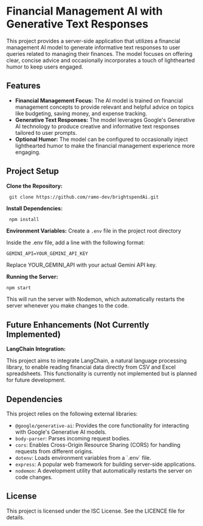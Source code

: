 <body>
  <h1>Financial Management AI with Generative Text Responses</h1>

  <p>This project provides a server-side application that utilizes a financial management AI model to generate informative text responses to user queries related to managing their finances. The model focuses on offering clear, concise advice and occasionally incorporates a touch of lighthearted humor to keep users engaged.</p>

  <h2>Features</h2>
  <ul>
    <li><strong>Financial Management Focus:</strong> The AI model is trained on financial management concepts to provide relevant and helpful advice on topics like budgeting, saving money, and expense tracking.</li>
    <li><strong>Generative Text Responses:</strong> The model leverages Google's Generative AI technology to produce creative and informative text responses tailored to user prompts.</li>
    <li><strong>Optional Humor:</strong> The model can be configured to occasionally inject lighthearted humor to make the financial management experience more engaging.</li>
  </ul>

  <h2>Project Setup</h2>

**Clone the Repository:**
     
     git clone https://github.com/ramo-dev/brightspendAi.git
    
**Install Dependencies:** 

     npm install
     
**Environment Variables:** Create a `.env` file in the project root directory 

Inside the .env file, add a line with the following format:

    GEMINI_API=YOUR_GEMINI_API_KEY

Replace YOUR_GEMINI_API with your actual Gemini API key.

**Running the Server:**

  ```bash
  npm start
  ```
  <p>This will run the server with Nodemon, which automatically restarts the server whenever you make changes to the code.</p>

  <h2>Future Enhancements (Not Currently Implemented)</h2>

**LangChain Integration:** 
<p>This project aims to integrate LangChain, a natural language processing library, to enable reading financial data directly from CSV and Excel spreadsheets. This functionality is currently not implemented but is planned for future development.</p>

  <h2>Dependencies</h2>
  <p>This project relies on the following external libraries:</p>
  <ul>
    <li><code>@google/generative-ai</code>: Provides the core functionality for interacting with Google's Generative AI models.</li>
    <li><code>body-parser</code>: Parses incoming request bodies.</li>
    <li><code>cors</code>: Enables Cross-Origin Resource Sharing (CORS) for handling requests from different origins.</li>
    <li><code>dotenv</code>: Loads environment variables from a `.env` file.</li>
    <li><code>express</code>: A popular web framework for building server-side applications.</li>
    <li><code>nodemon</code>: A development utility that automatically restarts the server on code changes.</li>
  </ul>

  <h2>License</h2>
  <p>This project is licensed under the ISC License. See the LICENCE file for details.</p>

</body>

